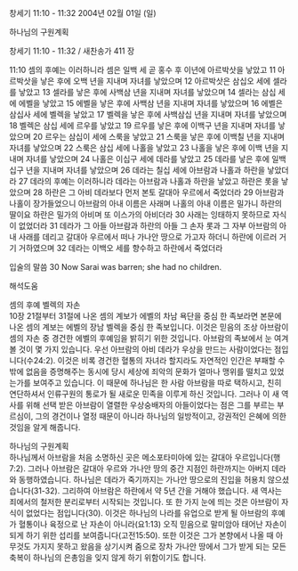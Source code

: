 창세기 11:10 - 11:32 
2004년 02월 01일 (일)

하나님의 구원계획



창세기 11:10 - 11:32 / 새찬송가 411 장


11:10 셈의 후예는 이러하니라 셈은 일백 세 곧 홍수 후 이년에 아르박삿을 낳았고 11 아르박삿을 낳은 후에 오백 년을 지내며 자녀를 낳았으며 12 아르박삿은 삼십오 세에 셀라를 낳았고 13 셀라를 낳은 후에 사백삼 년을 지내며 자녀를 낳았으며 14 셀라는 삼십 세에 에벨을 낳았고 15 에벨을 낳은 후에 사백삼 년을 지내며 자녀를 낳았으며 16 에벨은 삼십사 세에 벨렉을 낳았고 17 벨렉을 낳은 후에 사백삼십 년을 지내며 자녀를 낳았으며 18 벨렉은 삼십 세에 르우를 낳았고 19 르우를 낳은 후에 이백구 년을 지내며 자녀를 낳았으며 20 르우는 삼십이 세에 스룩을 낳았고 21 스룩을 낳은 후에 이백칠 년을 지내며 자녀를 낳았으며 22 스룩은 삼십 세에 나홀을 낳았고 23 나홀을 낳은 후에 이백 년을 지내며 자녀를 낳았으며 24 나홀은 이십구 세에 데라를 낳았고 25 데라를 낳은 후에 일백십구 년을 지내며 자녀를 낳았으며 26 데라는 칠십 세에 아브람과 나홀과 하란을 낳았더라 27 데라의 후예는 이러하니라 데라는 아브람과 나홀과 하란을 낳았고 하란은 롯을 낳았으며 28 하란은 그 아비 데라보다 먼저 본토 갈대아 우르에서 죽었더라 29 아브람과 나홀이 장가들었으니 아브람의 아내 이름은 사래며 나홀의 아내 이름은 밀가니 하란의 딸이요 하란은 밀가의 아비며 또 이스가의 아비더라 30 사래는 잉태하지 못하므로 자식이 없었더라 31 데라가 그 아들 아브람과 하란의 아들 그 손자 롯과 그 자부 아브람의 아내 사래를 데리고 갈대아 우르에서 떠나 가나안 땅으로 가고자 하더니 하란에 이르러 거기 거하였으며 32 데라는 이백오 세를 향수하고 하란에서 죽었더라 

입술의 말씀 
30 Now Sarai was barren; she had no children.

해석도움





셈의 후예 벨렉의 자손  
10장 21절부터 31절에 나온 셈의 계보가 에벨의 차남 욕단을 중심 한 족보라면 본문에 나온 셈의 계보는 에벨의 장남 벨렉을 중심 한 족보입니다. 이것은 믿음의 조상 아브람이 셈의 자손 중 경건한 에벨의 후예임을 밝히기 위한 것입니다. 아브람의 족보에서 눈 여겨 볼 것이 몇 가지 있습니다. 우선 아브람의 아비 데라가 우상을 만드는 사람이었다는 점입니다(수24:2). 이것은 비록 경건한 혈통의 자녀라 할지라도 자연적인 인간은 부패할 수 밖에 없음을 증명해주는 동시에 당시 세상에 죄악의 문화가 얼마나 맹위를 떨치고 있었는가를 보여주고 있습니다. 이 때문에 하나님은 한 사람 아브람을 따로 택하시고, 친히 연단하셔서 인류구원의 통로가 될 새로운 민족을 이루게 하신 것입니다. 그러나 이 새 역사를 위해 선택 받은 아브람이 열렬한 우상숭배자의 아들이었다는 점은 그를 부르는 부르심이, 그의 경건이나 열정 때문이 아니라 하나님의 일방적이고, 강권적인 은혜에 의한 것임을 알게 해줍니다.   

하나님의 구원계획  
하나님께서 아브람을 처음 소명하신 곳은 메소포타미아에 있는 갈대아 우르입니다(행7:2). 그러나 아브람은 갈대아 우르와 가나안 땅의 중간 지점인 하란까지는 아버지 데라와 동행하였습니다. 하나님은 데라가 죽기까지는 가나안 땅으로의 진입을 허용치 않으셨습니다(31-32). 그리하여 아브람은 하란에서 약 5년 간을 거해야 했습니다. 새 역사는 죄에서의 철저한 분리로부터 시작되는 것입니다. 또 한 가지 눈에 띄는 것은 아브람이 자식이 없었다는 점입니다(30). 이것은 하나님의 나라를 유업으로 받게 될 아브람의 후예가 혈통이나 육정으로 난 자손이 아니라(요1:13) 오직 믿음으로 말미암아 태어난 자손이 되게 하기 위한 섭리를 보여줍니다(고전15:50). 또한 이것은 그가 본향에서 나올 때 아무것도 가지지 못하고 왔음을 상기시켜 줌으로 장차 가나안 땅에서 그가 받게 되는 모든 축복이 하나님의 은총임을 잊지 않게 하기 위함이기도 합니다.